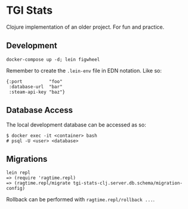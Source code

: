 # TGI Stats

Clojure implementation of an older project. For fun and practice.

## Development

```
docker-compose up -d; lein figwheel
```
Remember to create the `.lein-env` file in EDN notation. Like so:
```
{:port          "foo"
 :database-url  "bar"
 :steam-api-key "baz"}
```

## Database Access

The local development database can be accessed as so:

```
$ docker exec -it <container> bash
# psql -U <user> <database>
```

## Migrations

```
lein repl
=> (require 'ragtime.repl)
=> (ragtime.repl/migrate tgi-stats-clj.server.db.schema/migration-config)
```
Rollback can be performed with `ragtime.repl/rollback ...`.

